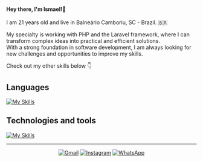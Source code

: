 #### Hey there, I'm Ismael!👋
I am 21 years old and live in Balneário Camboriu, SC - Brazil. :brazil: 

My specialty is working with PHP and the Laravel framework, where I can transform complex ideas into practical and efficient solutions. <br>
With a strong foundation in software development, I am always looking for new challenges and opportunities to improve my skills.

Check out my other skills below 👇

## Languages

[![My Skills](https://skillicons.dev/icons?i=php,js)](https://skillicons.dev)

## Technologies and tools
[![My Skills](https://skillicons.dev/icons?i=laravel,vue,docker,tailwind,git,html,css,sass,npm,vscode,bash,cloudflare,ubuntu,postman)](https://skillicons.dev)

---

<p align="center">
<a href="mailto:khoutzdev@gmail.com"><img src="https://img.shields.io/badge/Email-D14836?style=flat&amp;logo=gmail&amp;logoColor=white" alt="Gmail"></a>
<a href="https://www.instagram.com/khoutzn"><img src="https://img.shields.io/badge/Instagram-E4405F?style=flat&amp;logo=instagram&amp;logoColor=white" alt="Instagram"></a>
<a href="https://wa.me/5588996468040"><img src="https://img.shields.io/badge/WhatsApp-25D366?style=flat&amp;logo=whatsapp&amp;logoColor=white" alt="WhatsApp"></a>
</p>


<!--
**khoutzx/khoutzx** is a ✨ _special_ ✨ repository because its `README.md` (this file) appears on your GitHub profile.

Here are some ideas to get you started:

- 🔭 I’m currently working on ...
- 🌱 I’m currently learning ...
- 👯 I’m looking to collaborate on ...
- 🤔 I’m looking for help with ...
- 💬 Ask me about ...
- 📫 How to reach me: ...
- 😄 Pronouns: ...
- ⚡ Fun fact: ...
-->
